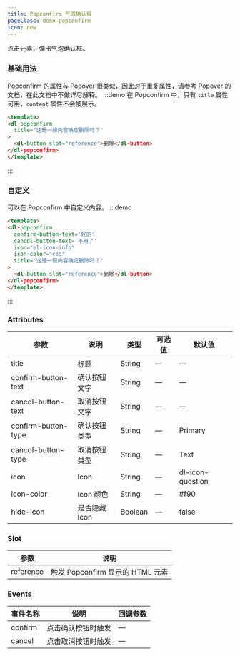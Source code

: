 ```yaml
---
title: Popconfirm 气泡确认框
pageClass: demo-popconfirm
icon: new
---
```


点击元素，弹出气泡确认框。

### 基础用法

Popconfirm 的属性与 Popover 很类似，因此对于重复属性，请参考 Popover 的文档，在此文档中不做详尽解释。
:::demo 在 Popconfirm 中，只有 `title` 属性可用，`content` 属性不会被展示。
```html
<template>
<dl-popconfirm
  title="这是一段内容确定删除吗？"
>
  <dl-button slot="reference">删除</dl-button>
</dl-popconfirm>
</template>
````
:::

### 自定义

可以在 Popconfirm 中自定义内容。
:::demo
```html
<template>
<dl-popconfirm
  confirm-button-text='好的'
  cancdl-button-text='不用了'
  icon="el-icon-info"
  icon-color="red"
  title="这是一段内容确定删除吗？"
>
  <dl-button slot="reference">删除</dl-button>
</dl-popconfirm>
</template>
```
:::

### Attributes
| 参数               | 说明                                                     | 类型              | 可选值      | 默认值 |
|--------------------|----------------------------------------------------------|-------------------|-------------|--------|
|  title              | 标题 | String | — | — |
|  confirm-button-text              | 确认按钮文字 | String | — | — |
|  cancdl-button-text              | 取消按钮文字 | String | — | — |
|  confirm-button-type              | 确认按钮类型 | String | — | Primary |
|  cancdl-button-type              | 取消按钮类型 | String | — | Text |
|  icon              | Icon | String | — | dl-icon-question |
|  icon-color              | Icon 颜色 | String | — | #f90 |
|  hide-icon              | 是否隐藏 Icon | Boolean | — | false |

### Slot
| 参数 | 说明 |
|--- | ---|
| reference | 触发 Popconfirm 显示的 HTML 元素 |

### Events
| 事件名称 | 说明 | 回调参数 |
|---------|--------|---------|
| confirm | 点击确认按钮时触发 | — |
| cancel | 点击取消按钮时触发 | — |
